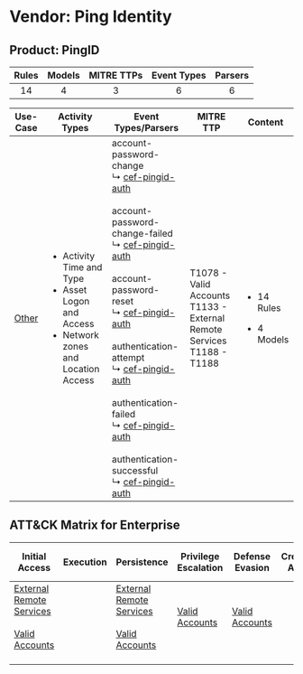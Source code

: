 Vendor: Ping Identity
=====================
Product: PingID
---------------
| Rules | Models | MITRE TTPs | Event Types | Parsers |
|:-----:|:------:|:----------:|:-----------:|:-------:|
|  14   |   4    |     3      |      6      |    6    |

|               Use-Case                | Activity Types                                                                                                     | Event Types/Parsers                                                                                                                                                                                                                                                                                                                                                                                                                                                                                                                                                                                                             | MITRE TTP                                                                       | Content                                              |
|:-------------------------------------:| ------------------------------------------------------------------------------------------------------------------ | ------------------------------------------------------------------------------------------------------------------------------------------------------------------------------------------------------------------------------------------------------------------------------------------------------------------------------------------------------------------------------------------------------------------------------------------------------------------------------------------------------------------------------------------------------------------------------------------------------------------------------- | ------------------------------------------------------------------------------- | ---------------------------------------------------- |
| [Other](../UseCases/usecase_other.md) | <ul><li>Activity Time  and Type</li><li>Asset Logon and Access</li><li>Network zones and Location Access</li></ul> |  account-password-change<br> ↳ [cef-pingid-auth](../Parsers/parserContent_cef-pingid-auth.md)<br><br> account-password-change-failed<br> ↳ [cef-pingid-auth](../Parsers/parserContent_cef-pingid-auth.md)<br><br> account-password-reset<br> ↳ [cef-pingid-auth](../Parsers/parserContent_cef-pingid-auth.md)<br><br> authentication-attempt<br> ↳ [cef-pingid-auth](../Parsers/parserContent_cef-pingid-auth.md)<br><br> authentication-failed<br> ↳ [cef-pingid-auth](../Parsers/parserContent_cef-pingid-auth.md)<br><br> authentication-successful<br> ↳ [cef-pingid-auth](../Parsers/parserContent_cef-pingid-auth.md)<br> | T1078 - Valid Accounts<br>T1133 - External Remote Services<br>T1188 - T1188<br> | <ul><li>14 Rules</li></ul><ul><li>4 Models</li></ul> |

ATT&CK Matrix for Enterprise
----------------------------
| Initial Access                                                                                                                                   | Execution | Persistence                                                                                                                                      | Privilege Escalation                                                | Defense Evasion                                                     | Credential Access | Discovery | Lateral Movement | Collection | Command and Control | Exfiltration | Impact |
| ------------------------------------------------------------------------------------------------------------------------------------------------ | --------- | ------------------------------------------------------------------------------------------------------------------------------------------------ | ------------------------------------------------------------------- | ------------------------------------------------------------------- | ----------------- | --------- | ---------------- | ---------- | ------------------- | ------------ | ------ |
| [External Remote Services](https://attack.mitre.org/techniques/T1133)<br><br>[Valid Accounts](https://attack.mitre.org/techniques/T1078)<br><br> |           | [External Remote Services](https://attack.mitre.org/techniques/T1133)<br><br>[Valid Accounts](https://attack.mitre.org/techniques/T1078)<br><br> | [Valid Accounts](https://attack.mitre.org/techniques/T1078)<br><br> | [Valid Accounts](https://attack.mitre.org/techniques/T1078)<br><br> |                   |           |                  |            |                     |              |        |